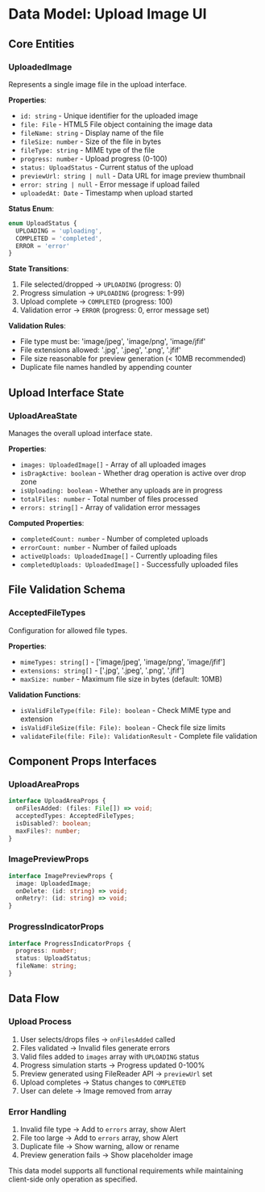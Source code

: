 # Data Model: Upload Image UI

## Core Entities

### UploadedImage
Represents a single image file in the upload interface.

**Properties**:
- `id: string` - Unique identifier for the uploaded image
- `file: File` - HTML5 File object containing the image data
- `fileName: string` - Display name of the file
- `fileSize: number` - Size of the file in bytes
- `fileType: string` - MIME type of the file
- `progress: number` - Upload progress (0-100)
- `status: UploadStatus` - Current status of the upload
- `previewUrl: string | null` - Data URL for image preview thumbnail
- `error: string | null` - Error message if upload failed
- `uploadedAt: Date` - Timestamp when upload started

**Status Enum**:
```typescript
enum UploadStatus {
  UPLOADING = 'uploading',
  COMPLETED = 'completed',
  ERROR = 'error'
}
```

**State Transitions**:
1. File selected/dropped → `UPLOADING` (progress: 0)
2. Progress simulation → `UPLOADING` (progress: 1-99)
3. Upload complete → `COMPLETED` (progress: 100)
4. Validation error → `ERROR` (progress: 0, error message set)

**Validation Rules**:
- File type must be: 'image/jpeg', 'image/png', 'image/jfif'
- File extensions allowed: '.jpg', '.jpeg', '.png', '.jfif'
- File size reasonable for preview generation (< 10MB recommended)
- Duplicate file names handled by appending counter

## Upload Interface State

### UploadAreaState
Manages the overall upload interface state.

**Properties**:
- `images: UploadedImage[]` - Array of all uploaded images
- `isDragActive: boolean` - Whether drag operation is active over drop zone
- `isUploading: boolean` - Whether any uploads are in progress
- `totalFiles: number` - Total number of files processed
- `errors: string[]` - Array of validation error messages

**Computed Properties**:
- `completedCount: number` - Number of completed uploads
- `errorCount: number` - Number of failed uploads
- `activeUploads: UploadedImage[]` - Currently uploading files
- `completedUploads: UploadedImage[]` - Successfully uploaded files

## File Validation Schema

### AcceptedFileTypes
Configuration for allowed file types.

**Properties**:
- `mimeTypes: string[]` - ['image/jpeg', 'image/png', 'image/jfif']
- `extensions: string[]` - ['.jpg', '.jpeg', '.png', '.jfif']
- `maxSize: number` - Maximum file size in bytes (default: 10MB)

**Validation Functions**:
- `isValidFileType(file: File): boolean` - Check MIME type and extension
- `isValidFileSize(file: File): boolean` - Check file size limits
- `validateFile(file: File): ValidationResult` - Complete file validation

## Component Props Interfaces

### UploadAreaProps
```typescript
interface UploadAreaProps {
  onFilesAdded: (files: File[]) => void;
  acceptedTypes: AcceptedFileTypes;
  isDisabled?: boolean;
  maxFiles?: number;
}
```

### ImagePreviewProps
```typescript
interface ImagePreviewProps {
  image: UploadedImage;
  onDelete: (id: string) => void;
  onRetry?: (id: string) => void;
}
```

### ProgressIndicatorProps
```typescript
interface ProgressIndicatorProps {
  progress: number;
  status: UploadStatus;
  fileName: string;
}
```

## Data Flow

### Upload Process
1. User selects/drops files → `onFilesAdded` called
2. Files validated → Invalid files generate errors
3. Valid files added to `images` array with `UPLOADING` status
4. Progress simulation starts → Progress updated 0-100%
5. Preview generated using FileReader API → `previewUrl` set
6. Upload completes → Status changes to `COMPLETED`
7. User can delete → Image removed from array

### Error Handling
1. Invalid file type → Add to `errors` array, show Alert
2. File too large → Add to `errors` array, show Alert
3. Duplicate file → Show warning, allow or rename
4. Preview generation fails → Show placeholder image

This data model supports all functional requirements while maintaining client-side only operation as specified.